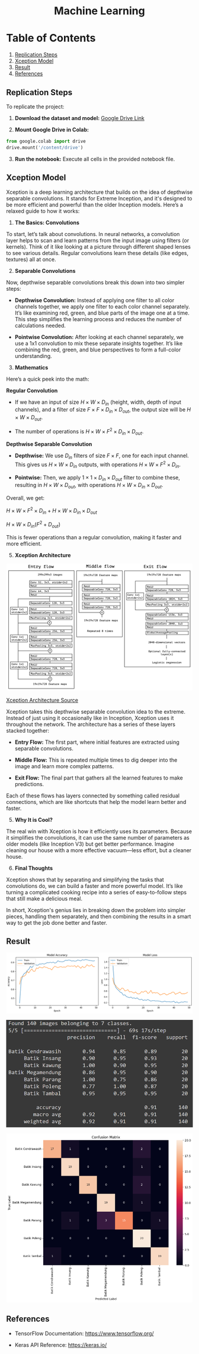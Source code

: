 <p align="center">
  <h1 align="center"><b>Machine Learning</b></h1>
</p>

# **Table of Contents**

1. [Replication Steps](#replication-steps)
2. [Xception Model](#xception-model)
3. [Result](#result)
4. [References](#references)

## **Replication Steps**

To replicate the project:

1. **Download the dataset and model:** [Google Drive Link](https://drive.google.com/drive/folders/1P2fe_RnuaxFPFVToTDKOiRzw7f_k30Q5)

2. **Mount Google Drive in Colab:**

```python
from google.colab import drive
drive.mount('/content/drive')
```

3. **Run the notebook:** Execute all cells in the provided notebook file.

## **Xception Model**

Xception is a deep learning architecture that builds on the idea of depthwise separable convolutions. It stands for Extreme Inception, and it's designed to be more efficient and powerful than the older Inception models. Here’s a relaxed guide to how it works:

1. **The Basics: Convolutions**

To start, let’s talk about convolutions. In neural networks, a convolution layer helps to scan and learn patterns from the input image using filters (or kernels). Think of it like looking at a picture through different shaped lenses to see various details. Regular convolutions learn these details (like edges, textures) all at once.

2. **Separable Convolutions**

Now, depthwise separable convolutions break this down into two simpler steps:

* **Depthwise Convolution:** Instead of applying one filter to all color channels together, we apply one filter to each color channel separately. It’s like examining red, green, and blue parts of the image one at a time. This step simplifies the learning process and reduces the number of calculations needed.

* **Pointwise Convolution:** After looking at each channel separately, we use a 1x1 convolution to mix these separate insights together. It’s like combining the red, green, and blue perspectives to form a full-color understanding.

3. **Mathematics**

  Here’s a quick peek into the math:

  **Regular Convolution**

  * If we have an input of size $H \times W \times D_{in}$ (height, width, depth of input channels), and a filter of size $F \times F \times D_{in} \times D_{out}$, the output size will be $H \times W \times D_{out}$.

  * The number of operations is $H \times W \times F^2 \times D_{in} \times D_{out}$.

  **Depthwise Separable Convolution**

  * **Depthwise:** We use $D_{in}$ filters of size $F \times F$, one for each input channel. This gives us $H \times W \times D_{in}$ outputs, with operations $H \times W \times F^2 \times D_{in}$.

  * **Pointwise:** Then, we apply $1 \times 1 \times D_{in} \times D_{out}$ filter to combine these, resulting in $H \times W \times D_{out}$, with operations $H \times W \times D_{in} \times D_{out}$.

  Overall, we get:

  $H \times W \times F^2 \times D_{in} + H \times W \times D_{in} \times D_{out}$

  $H \times W \times D_{in} (F^2 + D_{out})$

  This is fewer operations than a regular convolution, making it faster and more efficient.

5. **Xception Architecture**

![Xception Architecture](Xception_Architecture.png)

[Xception Architecture Source](https://arxiv.org/abs/1610.02357)

Xception takes this depthwise separable convolution idea to the extreme. Instead of just using it occasionally like in Inception, Xception uses it throughout the network. The architecture has a series of these layers stacked together:

* **Entry Flow:** The first part, where initial features are extracted using separable convolutions.
  
* **Middle Flow:** This is repeated multiple times to dig deeper into the image and learn more complex patterns.
  
* **Exit Flow:** The final part that gathers all the learned features to make predictions.

Each of these flows has layers connected by something called residual connections, which are like shortcuts that help the model learn better and faster.

5. **Why It is Cool?**

The real win with Xception is how it efficiently uses its parameters. Because it simplifies the convolutions, it can use the same number of parameters as older models (like Inception V3) but get better performance. Imagine cleaning our house with a more effective vacuum—less effort, but a cleaner house.

6. **Final Thoughts**

Xception shows that by separating and simplifying the tasks that convolutions do, we can build a faster and more powerful model. It’s like turning a complicated cooking recipe into a series of easy-to-follow steps that still make a delicious meal.

In short, Xception's genius lies in breaking down the problem into simpler pieces, handling them separately, and then combining the results in a smart way to get the job done better and faster.

## Result

![Xception Accuracy & Loss Plot](Xception_Accuracy_Loss_Plot.png)

![Xception Classification Report](Xception_Classification_Report.png)

![Xception Confusion Matrix](Xception_Confusion_Matrix.png)

## References

* TensorFlow Documentation: https://www.tensorflow.org/

* Keras API Reference: https://keras.io/
